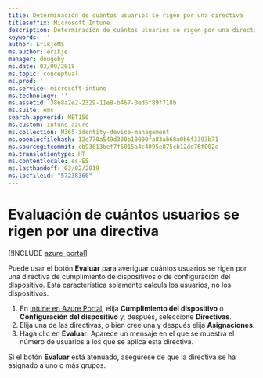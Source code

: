 ```yaml
---
title: Determinación de cuántos usuarios se rigen por una directiva
titlesuffix: Microsoft Intune
description: Determinación de cuántos usuarios se rigen por una directiva
keywords: ''
author: ErikjeMS
ms.author: erikje
manager: dougeby
ms.date: 03/09/2018
ms.topic: conceptual
ms.prod: ''
ms.service: microsoft-intune
ms.technology: ''
ms.assetid: 38e8a2e2-2329-11e8-b467-0ed5f89f718b
ms.suite: ems
search.appverid: MET150
ms.custom: intune-azure
ms.collection: M365-identity-device-management
ms.openlocfilehash: 12e770a549d300b10000fa83ab68a0b6f3393b71
ms.sourcegitcommit: cb93613bef7f6015a4c4095e875cb12dd76f002e
ms.translationtype: HT
ms.contentlocale: es-ES
ms.lasthandoff: 03/02/2019
ms.locfileid: "57238360"
---
```

# <a name="evaluate-how-many-users-are-targeted-by-a-policy"></a>Evaluación de cuántos usuarios se rigen por una directiva
[!INCLUDE [azure_portal](./includes/azure_portal.md)]

Puede usar el botón **Evaluar** para averiguar cuántos usuarios se rigen por una directiva de cumplimiento de dispositivos o de configuración del dispositivo. Esta característica solamente calcula los usuarios, no los dispositivos.

1.  En [Intune en Azure Portal](https://aka.ms/intuneportal), elija **Cumplimiento del dispositivo** o **Configuración del dispositivo** y, después, seleccione **Directivas**.
2.  Elija una de las directivas, o bien cree una y después elija **Asignaciones**.
3.  Haga clic en **Evaluar**. Aparece un mensaje en el que se muestra el número de usuarios a los que se aplica esta directiva.

Si el botón **Evaluar** está atenuado, asegúrese de que la directiva se ha asignado a uno o más grupos.

